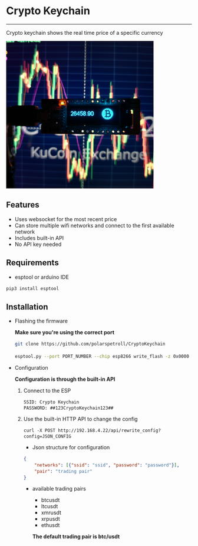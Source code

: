 # Crypto Keychain

---

Crypto keychain shows the real time price of a specific currency


<img src="pic.jpg" width="400"/>

## Features 

- Uses websocket for the most recent price
- Can store multiple wifi networks and connect to the first available network
- Includes built-in API
- No API key needed

## Requirements

- esptool or arduino IDE

```bash
pip3 install esptool
```

## Installation

- Flashing the firmware 

    **Make sure you're using  the correct port**

    ```bash
    git clone https://github.com/polarspetroll/CryptoKeychain

    esptool.py --port PORT_NUMBER --chip esp8266 write_flash -z 0x0000 Crypto_Keychain.bin
    ```

- Configuration

    **Configuration is through the built-in API**

    1. Connect to the ESP
        ```
        SSID: Crypto Keychain
        PASSWORD: ##123CryptoKeychain123##
        ```
    
    2. Use the built-in HTTP API to change the config

        ```
        curl -X POST http://192.168.4.22/api/rewrite_config?config=JSON_CONFIG
        ```
        - Json structure for configuration
        ```json
        {
            "networks": [{"ssid": "ssid", "password": "password"}],
            "pair": "trading pair"
        }
        ```

        - available trading pairs 
            - btcusdt
            - ltcusdt
            - xmrusdt
            - xrpusdt
            - ethusdt

            **The default trading pair is btc/usdt**




